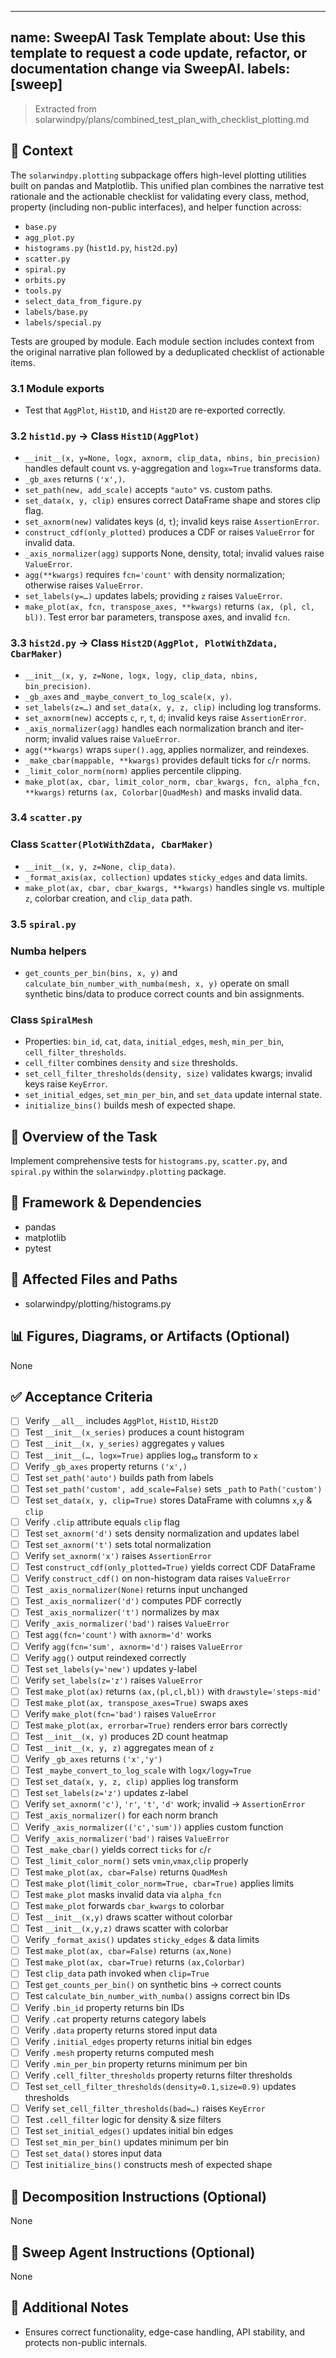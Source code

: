 ______________________________________________________________________

## name: SweepAI Task Template about: Use this template to request a code update, refactor, or documentation change via SweepAI. labels: [sweep]

> Extracted from solarwindpy/plans/combined_test_plan_with_checklist_plotting.md

## 🧠 Context

The `solarwindpy.plotting` subpackage offers high-level plotting utilities built on pandas
and Matplotlib. This unified plan combines the narrative test rationale and the
actionable checklist for validating every class, method, property (including non-public
interfaces), and helper function across:

- `base.py`
- `agg_plot.py`
- `histograms.py` (`hist1d.py`, `hist2d.py`)
- `scatter.py`
- `spiral.py`
- `orbits.py`
- `tools.py`
- `select_data_from_figure.py`
- `labels/base.py`
- `labels/special.py`

Tests are grouped by module. Each module section includes context from the original
narrative plan followed by a deduplicated checklist of actionable items.

### 3.1 Module exports

- Test that `AggPlot`, `Hist1D`, and `Hist2D` are re-exported correctly.

### 3.2 `hist1d.py` → Class `Hist1D(AggPlot)`

- `__init__(x, y=None, logx, axnorm, clip_data, nbins, bin_precision)`
  handles default count vs. y-aggregation and `logx=True` transforms data.
- `_gb_axes` returns `('x',)`.
- `set_path(new, add_scale)` accepts `"auto"` vs. custom paths.
- `set_data(x, y, clip)` ensures correct DataFrame shape and stores clip flag.
- `set_axnorm(new)` validates keys (`d`, `t`); invalid keys raise
  `AssertionError`.
- `construct_cdf(only_plotted)` produces a CDF or raises `ValueError` for
  invalid data.
- `_axis_normalizer(agg)` supports None, density, total; invalid values raise
  `ValueError`.
- `agg(**kwargs)` requires `fcn='count'` with density normalization; otherwise
  raises `ValueError`.
- `set_labels(y=…)` updates labels; providing `z` raises `ValueError`.
- `make_plot(ax, fcn, transpose_axes, **kwargs)` returns `(ax, (pl, cl, bl))`.
  Test error bar parameters, transpose axes, and invalid `fcn`.

### 3.3 `hist2d.py` → Class `Hist2D(AggPlot, PlotWithZdata, CbarMaker)`

- `__init__(x, y, z=None, logx, logy, clip_data, nbins, bin_precision)`.
- `_gb_axes` and `_maybe_convert_to_log_scale(x, y)`.
- `set_labels(z=…)` and `set_data(x, y, z, clip)` including log transforms.
- `set_axnorm(new)` accepts `c`, `r`, `t`, `d`; invalid keys raise
  `AssertionError`.
- `_axis_normalizer(agg)` handles each normalization branch and iter-norm;
  invalid values raise `ValueError`.
- `agg(**kwargs)` wraps `super().agg`, applies normalizer, and reindexes.
- `_make_cbar(mappable, **kwargs)` provides default ticks for `c`/`r` norms.
- `_limit_color_norm(norm)` applies percentile clipping.
- `make_plot(ax, cbar, limit_color_norm, cbar_kwargs, fcn, alpha_fcn, **kwargs)`
  returns `(ax, Colorbar|QuadMesh)` and masks invalid data.

### 3.4 `scatter.py`

### Class `Scatter(PlotWithZdata, CbarMaker)`

- `__init__(x, y, z=None, clip_data)`.
- `_format_axis(ax, collection)` updates `sticky_edges` and data limits.
- `make_plot(ax, cbar, cbar_kwargs, **kwargs)` handles single vs. multiple
  `z`, colorbar creation, and `clip_data` path.

### 3.5 `spiral.py`

### Numba helpers

- `get_counts_per_bin(bins, x, y)` and `calculate_bin_number_with_numba(mesh, x, y)`
  operate on small synthetic bins/data to produce correct counts and bin
  assignments.

### Class `SpiralMesh`

- Properties: `bin_id`, `cat`, `data`, `initial_edges`, `mesh`, `min_per_bin`,
  `cell_filter_thresholds`.
- `cell_filter` combines `density` and `size` thresholds.
- `set_cell_filter_thresholds(density, size)` validates kwargs; invalid keys
  raise `KeyError`.
- `set_initial_edges`, `set_min_per_bin`, and `set_data` update internal state.
- `initialize_bins()` builds mesh of expected shape.

## 🎯 Overview of the Task

Implement comprehensive tests for `histograms.py`, `scatter.py`, and `spiral.py` within the `solarwindpy.plotting` package.

## 🔧 Framework & Dependencies

- pandas
- matplotlib
- pytest

## 📂 Affected Files and Paths

- solarwindpy/plotting/histograms.py

## 📊 Figures, Diagrams, or Artifacts (Optional)

None

## ✅ Acceptance Criteria

- [ ] Verify `__all__` includes `AggPlot`, `Hist1D`, `Hist2D`
- [ ] Test `__init__(x_series)` produces a count histogram
- [ ] Test `__init__(x, y_series)` aggregates `y` values
- [ ] Test `__init__(…, logx=True)` applies log₁₀ transform to `x`
- [ ] Verify `_gb_axes` property returns `('x',)`
- [ ] Test `set_path('auto')` builds path from labels
- [ ] Test `set_path('custom', add_scale=False)` sets `_path` to `Path('custom')`
- [ ] Test `set_data(x, y, clip=True)` stores DataFrame with columns `x`,`y`
  & `clip`
- [ ] Verify `.clip` attribute equals `clip` flag
- [ ] Test `set_axnorm('d')` sets density normalization and updates label
- [ ] Test `set_axnorm('t')` sets total normalization
- [ ] Verify `set_axnorm('x')` raises `AssertionError`
- [ ] Test `construct_cdf(only_plotted=True)` yields correct CDF DataFrame
- [ ] Verify `construct_cdf()` on non-histogram data raises `ValueError`
- [ ] Test `_axis_normalizer(None)` returns input unchanged
- [ ] Test `_axis_normalizer('d')` computes PDF correctly
- [ ] Test `_axis_normalizer('t')` normalizes by max
- [ ] Verify `_axis_normalizer('bad')` raises `ValueError`
- [ ] Test `agg(fcn='count')` with `axnorm='d'` works
- [ ] Verify `agg(fcn='sum', axnorm='d')` raises `ValueError`
- [ ] Verify `agg()` output reindexed correctly
- [ ] Test `set_labels(y='new')` updates y-label
- [ ] Verify `set_labels(z='z')` raises `ValueError`
- [ ] Test `make_plot(ax)` returns `(ax,(pl,cl,bl))` with
  `drawstyle='steps-mid'`
- [ ] Test `make_plot(ax, transpose_axes=True)` swaps axes
- [ ] Verify `make_plot(fcn='bad')` raises `ValueError`
- [ ] Test `make_plot(ax, errorbar=True)` renders error bars correctly
- [ ] Test `__init__(x, y)` produces 2D count heatmap
- [ ] Test `__init__(x, y, z)` aggregates mean of `z`
- [ ] Verify `_gb_axes` returns `('x','y')`
- [ ] Test `_maybe_convert_to_log_scale` with `logx/logy=True`
- [ ] Test `set_data(x, y, z, clip)` applies log transform
- [ ] Test `set_labels(z='z')` updates z-label
- [ ] Verify `set_axnorm('c')`, `'r'`, `'t'`, `'d'` work; invalid →
  `AssertionError`
- [ ] Test `_axis_normalizer()` for each norm branch
- [ ] Verify `_axis_normalizer(('c','sum'))` applies custom function
- [ ] Verify `_axis_normalizer('bad')` raises `ValueError`
- [ ] Test `_make_cbar()` yields correct `ticks` for `c`/`r`
- [ ] Test `_limit_color_norm()` sets `vmin`,`vmax`,`clip` properly
- [ ] Test `make_plot(ax, cbar=False)` returns `QuadMesh`
- [ ] Test `make_plot(limit_color_norm=True, cbar=True)` applies limits
- [ ] Test `make_plot` masks invalid data via `alpha_fcn`
- [ ] Test `make_plot` forwards `cbar_kwargs` to colorbar
- [ ] Test `__init__(x,y)` draws scatter without colorbar
- [ ] Test `__init__(x,y,z)` draws scatter with colorbar
- [ ] Verify `_format_axis()` updates `sticky_edges` & data limits
- [ ] Test `make_plot(ax, cbar=False)` returns `(ax,None)`
- [ ] Test `make_plot(ax, cbar=True)` returns `(ax,Colorbar)`
- [ ] Test `clip_data` path invoked when `clip=True`
- [ ] Test `get_counts_per_bin()` on synthetic bins → correct counts
- [ ] Test `calculate_bin_number_with_numba()` assigns correct bin IDs
- [ ] Verify `.bin_id` property returns bin IDs
- [ ] Verify `.cat` property returns category labels
- [ ] Verify `.data` property returns stored input data
- [ ] Verify `.initial_edges` property returns initial bin edges
- [ ] Verify `.mesh` property returns computed mesh
- [ ] Verify `.min_per_bin` property returns minimum per bin
- [ ] Verify `.cell_filter_thresholds` property returns filter thresholds
- [ ] Test `set_cell_filter_thresholds(density=0.1,size=0.9)` updates thresholds
- [ ] Verify `set_cell_filter_thresholds(bad=…)` raises `KeyError`
- [ ] Test `.cell_filter` logic for density & size filters
- [ ] Test `set_initial_edges()` updates initial bin edges
- [ ] Test `set_min_per_bin()` updates minimum per bin
- [ ] Test `set_data()` stores input data
- [ ] Test `initialize_bins()` constructs mesh of expected shape

## 🧩 Decomposition Instructions (Optional)

None

## 🤖 Sweep Agent Instructions (Optional)

None

## 💬 Additional Notes

- Ensures correct functionality, edge-case handling, API stability, and protects
  non-public internals.
